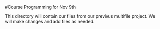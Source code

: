 #Course Programming for Nov 9th

This directory will contain our files from our previous multifile project.
We will make changes and add files as needed.

